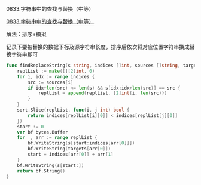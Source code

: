 0833.字符串中的查找与替换（中等）

[0833.字符串中的查找与替换（中等）](https://leetcode.cn/problems/find-and-replace-in-string/)



解法：排序+模拟

记录下要被替换的数据下标及源字符串长度，排序后依次将对应位置字符串换成替换字符串即可

```go
func findReplaceString(s string, indices []int, sources []string, targets []string) string {
	replList := make([][2]int, 0)
	for i, idx := range indices {
		src := sources[i]
		if idx+len(src) <= len(s) && s[idx:idx+len(src)] == src {
			replList = append(replList, [2]int{i, len(src)})
		}
	}
	sort.Slice(replList, func(i, j int) bool {
		return indices[replList[i][0]] < indices[replList[j][0]]
	})
	start := 0
	var bf bytes.Buffer
	for _, arr := range replList {
		bf.WriteString(s[start:indices[arr[0]]])
		bf.WriteString(targets[arr[0]])
		start = indices[arr[0]] + arr[1]
	}
	bf.WriteString(s[start:])
	return bf.String()
}
```
